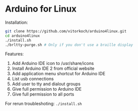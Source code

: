 # Arduino for Linux
Installation:
```bash
git clone https://github.com/vitorkoch/arduino4linux.git
cd arduino4linux
./install.sh
./brltty-purge.sh # Only if you don't use a braille display
```
Features:
1. Add Arduino IDE icon to /usr/share/icons
2. Install Arduino IDE 2 from official website
3. Add application menu shortcut for Arduino IDE
4. List usb connections
5. Add user to tty and dialout groups
6. Give full permission to Arduino IDE
7. Give full permission to all ports

For rerun troubleshoting: `./install.sh`
